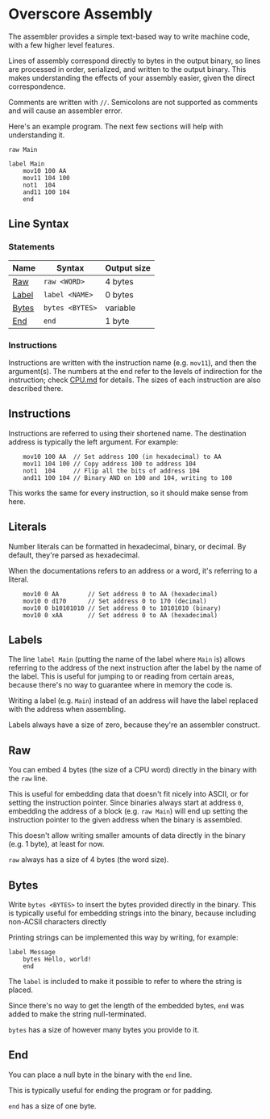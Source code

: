# Overscore Assembly

The assembler provides a simple text-based way to write machine code, with a few
higher level features.

Lines of assembly correspond directly to bytes in the output binary, so lines
are processed in order, serialized, and written to the output binary. This makes
understanding the effects of your assembly easier, given the direct
correspondence.

Comments are written with `//`. Semicolons are not supported as comments and
will cause an assembler error.

Here's an example program. The next few sections will help with understanding
it.
```
raw Main

label Main
    mov10 100 AA
    mov11 104 100
    not1  104
    and11 100 104
    end
```

## Line Syntax

### Statements

| Name             | Syntax          | Output size |
|------------------|-----------------|-------------|
| [Raw](#raw)      | `raw <WORD>`    | 4 bytes     |
| [Label](#labels) | `label <NAME>`  | 0 bytes     |
| [Bytes](#bytes)  | `bytes <BYTES>` | variable    |
| [End](#end)      | `end`           | 1 byte      |

### Instructions

Instructions are written with the instruction name (e.g. `mov11`), and then the
argument(s). The numbers at the end refer to the levels of indirection for the
instruction; check [CPU.md](CPU.md) for details. The sizes of each instruction
are also described there.

## Instructions

Instructions are referred to using their shortened name. The destination address
is typically the left argument. For example:
```
    mov10 100 AA  // Set address 100 (in hexadecimal) to AA
    mov11 104 100 // Copy address 100 to address 104
    not1  104     // Flip all the bits of address 104
    and11 100 104 // Binary AND on 100 and 104, writing to 100
```

This works the same for every instruction, so it should make sense from here.

## Literals

Number literals can be formatted in hexadecimal, binary, or decimal. By default,
they're parsed as hexadecimal.

When the documentations refers to an address or a word, it's referring to a
literal.

```
    mov10 0 AA        // Set address 0 to AA (hexadecimal)
    mov10 0 d170      // Set address 0 to 170 (decimal)
    mov10 0 b10101010 // Set address 0 to 10101010 (binary)
    mov10 0 xAA       // Set address 0 to AA (hexadecimal)
```

## Labels

The line `label Main` (putting the name of the label where `Main` is) allows
referring to the address of the next instruction after the label by the name of
the label. This is useful for jumping to or reading from certain areas, because
there's no way to guarantee where in memory the code is.

Writing a label (e.g. `Main`) instead of an address will have the label replaced
with the address when assembling.

Labels always have a size of zero, because they're an assembler construct.

## Raw

You can embed 4 bytes (the size of a CPU word) directly in the binary with the
`raw` line.

This is useful for embedding data that doesn't fit nicely into ASCII, or for
setting the instruction pointer. Since binaries always start at address `0`,
embedding the address of a block (e.g. `raw Main`) will end up setting the
instruction pointer to the given address when the binary is assembled.

This doesn't allow writing smaller amounts of data directly in the binary (e.g.
1 byte), at least for now.

`raw` always has a size of 4 bytes (the word size).

## Bytes

Write `bytes <BYTES>` to insert the bytes provided directly in the binary. This
is typically useful for embedding strings into the binary, because including
non-ACSII characters directly

Printing strings can be implemented this way by writing, for example:
```
label Message
    bytes Hello, world!
    end
```

The `label` is included to make it possible to refer to where the string is
placed.

Since there's no way to get the length of the embedded bytes, `end` was added to
make the string null-terminated.

`bytes` has a size of however many bytes you provide to it.

## End

You can place a null byte in the binary with the `end` line.

This is typically useful for ending the program or for padding.

`end` has a size of one byte.
